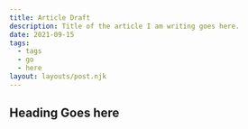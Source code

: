 ```yaml
---
title: Article Draft
description: Title of the article I am writing goes here.
date: 2021-09-15
tags:
  - tags
  - go
  - here
layout: layouts/post.njk
---
```


## Heading Goes here
